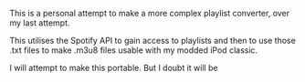 This is a personal attempt to make a more complex playlist converter, over my last attempt.

This utilises the Spotify API to gain access to playlists and then to use those .txt files to make .m3u8 files usable
with my modded iPod classic.

I will attempt to make this portable. But I doubt it will be
